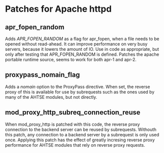 # Patches for Apache httpd

## apr_fopen_random
Adds *APR_FOPEN_RANDOM* as a flag for apr_fopen, when a file needs to be opened without read-ahead.  It can improve performance on very busy servers, because it lowers the amount of IO. Use in code as appropriate, but only after testing that APR_FOPEN_RANDOM is defined. Patches the apache portable runtime source, seems to work for both apr-1 and apr-2.
## proxypass_nomain_flag
Adds a *nomain* option to the ProxyPass directive. When set, the reverse proxy of this is available for use by subrequests such as the ones used by many of the AHTSE modules, but not directly.

## mod_proxy_http_subreq_connection_reuse
When mod_proxy_http is patched with this code, the reverse proxy connection to the backend server can be reused by subrequests. Withouth this patch, any connection to a backend server by a subrequest is only used once.  Applying this patch has the effect of greatly incresing reverse proxy performance for AHTSE modules that rely on reverse proxy requests.
